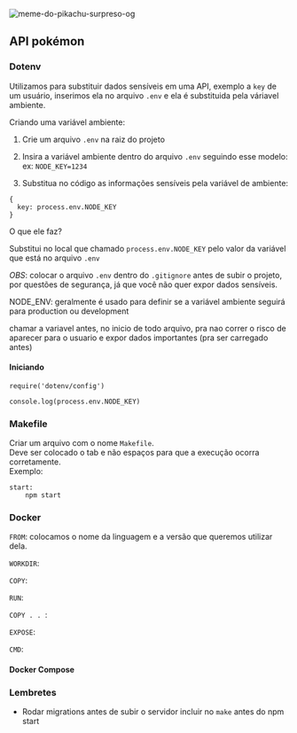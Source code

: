 ![meme-do-pikachu-surpreso-og](https://user-images.githubusercontent.com/45304605/83747584-37ee5600-a637-11ea-83b6-5a2e08308727.jpg)

## API pokémon

### Dotenv

Utilizamos para substituir dados sensíveis em uma API, exemplo a `key` de um usuário, inserimos ela no arquivo `.env` e ela é substituida pela váriavel ambiente.

Criando uma variável ambiente: <br>

1. Crie um arquivo `.env` na raiz do projeto

2. Insira a variável ambiente dentro do arquivo `.env` seguindo esse modelo: <br>
ex: `NODE_KEY=1234` <br>

3. Substitua no código as informações sensíveis pela variável de ambiente:

```
{
  key: process.env.NODE_KEY
}
```

O que ele faz?

Substitui no local que chamado `process.env.NODE_KEY` pelo valor da variável que está no arquivo `.env`

*OBS*: colocar o arquivo `.env` dentro do `.gitignore` antes de subir o projeto, por questões de segurança, já que você não quer expor dados sensíveis.

NODE_ENV: geralmente é usado para definir se a variável ambiente seguirá para production ou development


chamar a variavel antes, no inicio de todo arquivo, pra nao correr o risco de aparecer para o usuario e expor dados importantes (pra ser carregado antes)

#### Iniciando
```
require('dotenv/config')

console.log(process.env.NODE_KEY)
```

### Makefile

Criar um arquivo com o nome `Makefile`. </br>
Deve ser colocado o tab e não espaços para que a execução ocorra corretamente. </br>
Exemplo:
```
start:
    npm start
```

### Docker

`FROM`: colocamos o nome da linguagem e a versão que queremos utilizar dela.

`WORKDIR`:

`COPY`:

`RUN`:

`COPY . . `:

`EXPOSE`:

`CMD`:

#### Docker Compose


### Lembretes

* Rodar migrations antes de subir o servidor incluir no `make` antes do npm start